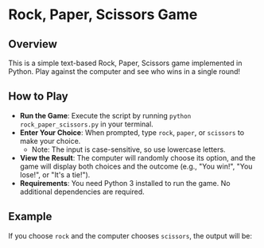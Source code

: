 # Rock, Paper, Scissors Game

## Overview
This is a simple text-based Rock, Paper, Scissors game implemented in Python. Play against the computer and see who wins in a single round!

## How to Play
- **Run the Game**: Execute the script by running `python rock_paper_scissors.py` in your terminal.
- **Enter Your Choice**: When prompted, type `rock`, `paper`, or `scissors` to make your choice.
  - Note: The input is case-sensitive, so use lowercase letters.
- **View the Result**: The computer will randomly choose its option, and the game will display both choices and the outcome (e.g., "You win!", "You lose!", or "It's a tie!").
- **Requirements**: You need Python 3 installed to run the game. No additional dependencies are required.

## Example
If you choose `rock` and the computer chooses `scissors`, the output will be: